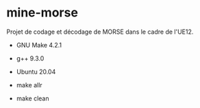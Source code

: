 # mine-morse
Projet de codage et décodage de MORSE dans le cadre de l'UE12.

- GNU Make 4.2.1
- g++ 9.3.0
- Ubuntu 20.04

- make allr
- make clean